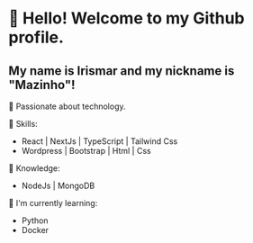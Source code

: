 # 👋 Hello! Welcome to my Github profile.
## My name is Irismar and my nickname is "Mazinho"!

💖 Passionate about technology.

🌟 Skills:
- React | NextJs | TypeScript | Tailwind Css
- Wordpress | Bootstrap | Html | Css

 📘 Knowledge:
- NodeJs | MongoDB

🌱 I'm currently learning:
- Python
- Docker
